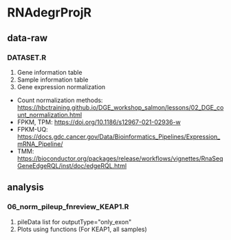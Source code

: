 # RNAdegrProjR


## data-raw
### DATASET.R
1. Gene information table
1. Sample information table
1. Gene expression normalization
- Count normalization methods: https://hbctraining.github.io/DGE_workshop_salmon/lessons/02_DGE_count_normalization.html
- FPKM, TPM: https://doi.org/10.1186/s12967-021-02936-w
- FPKM-UQ: https://docs.gdc.cancer.gov/Data/Bioinformatics_Pipelines/Expression_mRNA_Pipeline/
- TMM: https://bioconductor.org/packages/release/workflows/vignettes/RnaSeqGeneEdgeRQL/inst/doc/edgeRQL.html


## analysis
### 06_norm_pileup_fnreview_KEAP1.R
1. pileData list for outputType="only_exon"
1. Plots using functions (For KEAP1, all samples)
